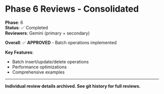 # Phase 6 Reviews - Consolidated

**Phase**: 6  
**Status**: ✅ Completed  
**Reviewers**: Gemini (primary + secondary)

**Overall**: ✅ **APPROVED** - Batch operations implemented

**Key Features**:
- Batch insert/update/delete operations
- Performance optimizations
- Comprehensive examples

---

**Individual review details archived. See git history for full reviews.**

